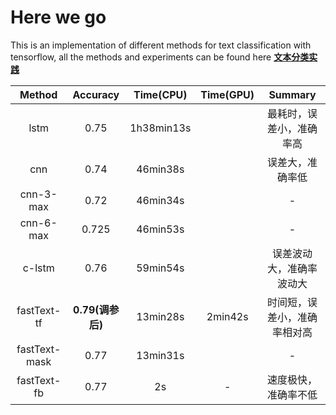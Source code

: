 # Here we go
This is an implementation of different methods for text classification with tensorflow, all the methods and experiments can be found here [**文本分类实践**](http://note.youdao.com/noteshare?id=9d0a3e6c1769938c3b57399a6ec317ee&sub=7C38D325A9484DB19102054701C9B5EC)

Method|Accuracy|Time(CPU)|Time(GPU)|Summary
:-:|:-:|:-:|:-:|:-:
lstm|0.75|1h38min13s||最耗时，误差小，准确率高
cnn|0.74|46min38s||误差大，准确率低
cnn-3-max|0.72|46min34s||-
cnn-6-max|0.725|46min53s||-
c-lstm|0.76|59min54s||误差波动大，准确率波动大
fastText-tf|**0.79(调参后)**|13min28s|2min42s|时间短，误差小，准确率相对高
fastText-mask|0.77|13min31s||-
fastText-fb|0.77|2s|-|速度极快，准确率不低
